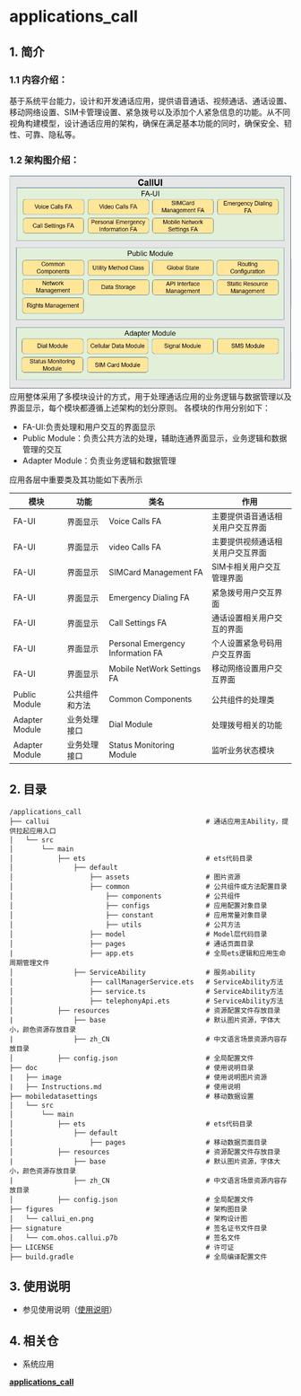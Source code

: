 # applications_call

## 1. 简介

### 1.1 内容介绍：

​       基于系统平台能力，设计和开发通话应用，提供语音通话、视频通话、通话设置、移动网络设置、SIM卡管理设置、紧急拨号以及添加个人紧急信息的功能。从不同视角构建模型，设计通话应用的架构，确保在满足基本功能的同时，确保安全、韧性、可靠、隐私等。



### 1.2 架构图介绍：

![img](./figures/callui_en.png)
应用整体采用了多模块设计的方式，用于处理通话应用的业务逻辑与数据管理以及界面显示，每个模块都遵循上述架构的划分原则。
各模块的作用分别如下：
* FA-UI:负责处理和用户交互的界面显示
* Public Module：负责公共方法的处理，辅助连通界面显示，业务逻辑和数据管理的交互
* Adapter Module：负责业务逻辑和数据管理

应用各层中重要类及其功能如下表所示

| 模块 | 功能 | 类名 | 作用 |
| ---- | ---- | ---- | ---- |
| FA-UI | 界面显示 | Voice Calls FA | 主要提供语音通话相关用户交互界面 |
| FA-UI | 界面显示 | video Calls FA | 主要提供视频通话相关用户交互界面 |
| FA-UI | 界面显示 | SIMCard Management FA | SIM卡相关用户交互管理界面 |
| FA-UI | 界面显示 | Emergency Dialing FA | 紧急拨号用户交互界面 |
| FA-UI | 界面显示 | Call Settings FA | 通话设置相关用户交互的界面 |
| FA-UI | 界面显示 | Personal Emergency Information FA | 个人设置紧急号码用户交互界面 |
| FA-UI | 界面显示 | Mobile NetWork Settings FA | 移动网络设置用户交互界面 |
| Public Module | 公共组件和方法 | Common Components | 公共组件的处理类 |
| Adapter Module | 业务处理接口 | Dial Module | 处理拨号相关的功能 |
| Adapter Module | 业务处理接口| Status Monitoring Module | 监听业务状态模块 |


## 2. 目录

```
/applications_call
├── callui                                       # 通话应用主Ability，提供拉起应用入口
│   └── src
│       └── main
│           ├── ets                              # ets代码目录
│               ├── default
│                   ├── assets                   # 图片资源
│                   ├── common                   # 公共组件或方法配置目录
│                       ├── components           # 公共组件
│                       ├── configs          	 # 应用配置对象目录
│                       ├── constant             # 应用常量对象目录
│                       ├── utils                # 公共方法
│                   ├── model                    # Model层代码目录
│                   ├── pages                    # 通话页面目录
|                   ├── app.ets                  # 全局ets逻辑和应用生命周期管理文件
│               ├── ServiceAbility               # 服务ability
│                   ├── callManagerService.ets   # ServiceAbility方法
│                   ├── service.ts               # ServiceAbility方法
│                   ├── telephonyApi.ets         # ServiceAbility方法
│           ├── resources                        # 资源配置文件存放目录
|               ├── base                         # 默认图片资源，字体大小，颜色资源存放目录
|               ├── zh_CN                        # 中文语言场景资源内容存放目录
│           ├── config.json                      # 全局配置文件
├── doc                                          # 使用说明目录
|   ├── image                                    # 使用说明图片资源
|   ├── Instructions.md                          # 使用说明
├── mobiledatasettings                           # 移动数据设置
│   └── src
│       └── main
│           ├── ets                              # ets代码目录
│               ├── default
│                   ├── pages                    # 移动数据页面目录
│           ├── resources                        # 资源配置文件存放目录
|               ├── base                         # 默认图片资源，字体大小，颜色资源存放目录
|               ├── zh_CN                        # 中文语言场景资源内容存放目录
│           ├── config.json                      # 全局配置文件
├── figures                                      # 架构图目录
│   └── callui_en.png                            # 架构设计图
├── signature                                    # 签名证书文件目录
│   └── com.ohos.callui.p7b                      # 签名文件
├── LICENSE                                      # 许可证
├── build.gradle                                 # 全局编译配置文件
```



## 3. 使用说明

* 参见使用说明（[使用说明](doc/Instructions.md)）



## 4. 相关仓

* 系统应用

[**applications_call**](https://gitee.com/openharmony/applications_call)



